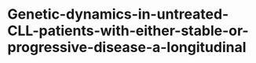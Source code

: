 # Genetic-dynamics-in-untreated-CLL-patients-with-either-stable-or-progressive-disease-a-longitudinal